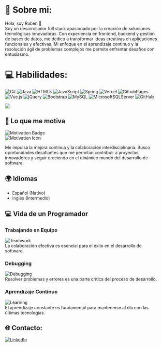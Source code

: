 # 💫 Sobre mi:
Hola, soy Rubén 👋<br>Soy un desarrollador full stack apasionado por la creación de soluciones tecnológicas innovadoras. Con experiencia en frontend, backend y gestión de bases de datos, me dedico a transformar ideas creativas en aplicaciones funcionales y efectivas. Mi enfoque en el aprendizaje continuo y la resolución ágil de problemas complejos me permite enfrentar desafíos con entusiasmo.

# 💻 Habilidades:
![C#](https://img.shields.io/badge/c%23-%23239120.svg?style=for-the-badge&logo=csharp&logoColor=white) ![Java](https://img.shields.io/badge/java-%23ED8B00.svg?style=for-the-badge&logo=openjdk&logoColor=white) ![HTML5](https://img.shields.io/badge/html5-%23E34F26.svg?style=for-the-badge&logo=html5&logoColor=white) ![JavaScript](https://img.shields.io/badge/javascript-%23323330.svg?style=for-the-badge&logo=javascript&logoColor=%23F7DF1E) ![Spring](https://img.shields.io/badge/spring-%236DB33F.svg?style=for-the-badge&logo=spring&logoColor=white) ![Vercel](https://img.shields.io/badge/vercel-%23000000.svg?style=for-the-badge&logo=vercel&logoColor=white) ![GithubPages](https://img.shields.io/badge/github%20pages-121013?style=for-the-badge&logo=github&logoColor=white) ![Vue.js](https://img.shields.io/badge/vue.js-%2335495e.svg?style=for-the-badge&logo=vuedotjs&logoColor=%234FC08D) ![jQuery](https://img.shields.io/badge/jquery-%230769AD.svg?style=for-the-badge&logo=jquery&logoColor=white) ![Bootstrap](https://img.shields.io/badge/bootstrap-%238511FA.svg?style=for-the-badge&logo=bootstrap&logoColor=white) ![MySQL](https://img.shields.io/badge/mysql-4479A1.svg?style=for-the-badge&logo=mysql&logoColor=white) ![MicrosoftSQLServer](https://img.shields.io/badge/Microsoft%20SQL%20Server-CC2927?style=for-the-badge&logo=microsoft%20sql%20server&logoColor=white) ![GitHub](https://img.shields.io/badge/github-%23121011.svg?style=for-the-badge&logo=github&logoColor=white)

![](https://github-readme-stats.vercel.app/api/top-langs/?username=lubineitor&theme=shadow_blue&hide_border=false&include_all_commits=true&count_private=true&layout=compact)

## 🌟 Lo que me motiva

![Motivation Badge](https://img.shields.io/badge/Motivation-Continuous%20Improvement%20%7C%20Collaboration-orange?style=flat)  
![Motivation Icon](https://img.icons8.com/ios/50/medal.png)

Me impulsa la mejora continua y la colaboración interdisciplinaria. Busco oportunidades desafiantes que me permitan contribuir a proyectos innovadores y seguir creciendo en el dinámico mundo del desarrollo de software.

## 🌍 Idiomas

- Español (Nativo)
- Inglés (Intermedio)

## 💻 Vida de un Programador

### Trabajando en Equipo

![Teamwork](https://img.icons8.com/ios/50/teamwork.png)  
La colaboración efectiva es esencial para el éxito en el desarrollo de software.

### Debugging

![Debugging](https://github.com/user-attachments/assets/df43d688-63c0-4cf7-8c8e-7be3b65f465d)  
Resolver problemas y errores es una parte crítica del proceso de desarrollo.

### Aprendizaje Continuo

![Learning](https://img.icons8.com/ios/50/education.png)  
El aprendizaje constante es fundamental para mantenerse al día con las últimas tecnologías.

## 🌐 Contacto:
[![LinkedIn](https://img.shields.io/badge/LinkedIn-%230077B5.svg?logo=linkedin&logoColor=white)](https://linkedin.com/in/https://www.linkedin.com/in/rubenteijeiro) 
